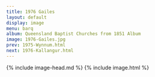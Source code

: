 ```yaml
---
title: 1976 Gailes
layout: default
display: image
menu: barq
album: Queensland Baptist Churches from 1851 Album
image: 1976-Gailes.jpg
prev: 1975-Wynnum.html
next: 1976-Kallangur.html
---
```

{% include image-head.md %}
{% include image.html %}